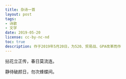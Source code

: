 ```yaml
---
title: 杂诗一首
layout: post
tags:
- 诗歌
- 文学
date: 2019-05-20
license: cc-by-nc-nd
toc: true
description: 作于2019年5月20日，为520、贸易战、GPA改革而作 
---
```


拈花立正传，春日莫流连。

静待破颜日，勿次蜂蝶间。
